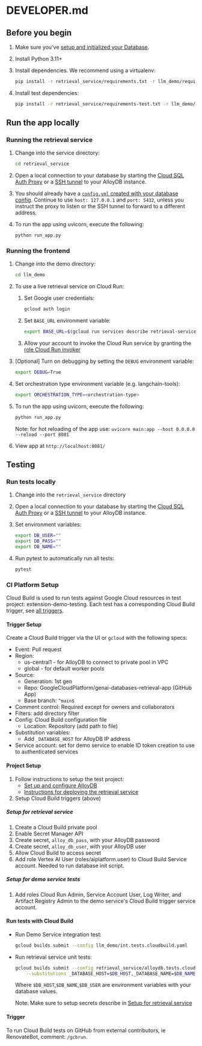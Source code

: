 # DEVELOPER.md

## Before you begin

1. Make sure you've [setup and initialized your
   Database](../README.md#setting-up-your-database).

1. Install Python 3.11+

1. Install dependencies. We recommend using a virtualenv:

    ```bash
    pip install -r retrieval_service/requirements.txt -r llm_demo/requirements.txt
    ```

1. Install test dependencies:

    ```bash
    pip install -r retrieval_service/requirements-test.txt -r llm_demo/requirements-test.txt
    ```

## Run the app locally

### Running the retrieval service

1. Change into the service directory:

    ```bash
    cd retrieval_service
    ```

1. Open a local connection to your database by starting the [Cloud SQL Auth Proxy][proxy] or a [SSH tunnel][tunnel] to your AlloyDB instance.

1. You should already have a [`config.yml` created with your database config][config]. Continue to use `host: 127.0.0.1` and `port: 5432`, unless you instruct the proxy to listen or the SSH tunnel to forward to a different address.


1. To run the app using uvicorn, execute the following:

    ```bash
    python run_app.py
    ```

### Running the frontend

1. Change into the demo directory:

    ```bash
    cd llm_demo 
    ```

1. To use a live retrieval service on Cloud Run:

    1. Set Google user credentials:

        ```bash
        gcloud auth login
        ```

    1. Set `BASE_URL` environment variable:

        ```bash
        export BASE_URL=$(gcloud run services describe retrieval-service --format 'value(status.url)')
        ```

    1. Allow your account to invoke the Cloud Run service by granting the [role Cloud Run invoker][invoker]

1. [Optional] Turn on debugging by setting the `DEBUG` environment variable:

    ```bash
    export DEBUG=True
    ```

1. Set orchestration type environment variable (e.g. langchain-tools):

    ```bash
    export ORCHESTRATION_TYPE=<orchestration-type>
    ```

1. To run the app using uvicorn, execute the following:

    ```bash
    python run_app.py
    ```

    Note: for hot reloading of the app use: `uvicorn main:app --host 0.0.0.0 --reload --port 8081`

1. View app at `http://localhost:8081/`

## Testing

### Run tests locally

1. Change into the `retrieval_service` directory
1. Open a local connection to your database by starting the [Cloud SQL Auth Proxy][proxy] or a [SSH tunnel][tunnel] to your AlloyDB instance.
1. Set environment variables:

    ```bash
    export DB_USER=""
    export DB_PASS=""
    export DB_NAME=""
    ```

1. Run pytest to automatically run all tests:

    ```bash
    pytest
    ```

### CI Platform Setup

Cloud Build is used to run tests against Google Cloud resources in test project: extension-demo-testing.
Each test has a corresponding Cloud Build trigger, see [all triggers][triggers].

#### Trigger Setup
Create a Cloud Build trigger via the UI or `gcloud` with the following specs:

* Event: Pull request
* Region:
    * us-central1 - for AlloyDB to connect to private pool in VPC
    * global - for default worker pools
* Source:
  * Generation: 1st gen
  * Repo: GoogleCloudPlatform/genai-databases-retrieval-app (GitHub App)
  * Base branch: `^main$`
* Comment control: Required except for owners and collaborators
* Filters: add directory filter
* Config: Cloud Build configuration file
  * Location: Repository (add path to file)
* Substitution variables:
  * Add `_DATABASE_HOST` for AlloyDB IP address
* Service account: set for demo service to enable ID token creation to use to authenticated services

#### Project Setup

1. Follow instructions to setup the test project:
    * [Set up and configure AlloyDB](./docs/datastore/alloydb.md)
    * [Instructions for deploying the retrieval service](./docs/deploy_retrieval_service.md)
1. Setup Cloud Build triggers (above)

##### Setup for retrieval service

1. Create a Cloud Build private pool
1. Enable Secret Manager API
1. Create secret, `alloy_db_pass`, with your AlloyDB password
1. Create secret, `alloy_db_user`, with your AlloyDB user
1. Allow Cloud Build to access secret
1. Add role Vertex AI User (roles/aiplatform.user) to Cloud Build Service account. Needed to run database init script.

##### Setup for demo service tests

1. Add roles Cloud Run Admin, Service Account User, Log Writer, and Artifact Registry Admin to the demo service's Cloud Build trigger service account.

#### Run tests with Cloud Build

* Run Demo Service integration test:

    ```bash
    gcloud builds submit --config llm_demo/int.tests.cloudbuild.yaml
    ```

* Run retrieval service unit tests:

    ```bash
    gcloud builds submit --config retrieval_service/alloydb.tests.cloudbuild.yaml \
        --substitutions _DATABASE_HOST=$DB_HOST,_DATABASE_NAME=$DB_NAME,_DATABASE_USER=$DB_USER
    ```
    Where `$DB_HOST`,`$DB_NAME`,`$DB_USER` are environment variables with your database values.

    Note: Make sure to setup secrets describe in [Setup for retrieval service](#setup-for-retrieval-service)

#### Trigger

To run Cloud Build tests on GitHub from external contributors, ie RenovateBot, comment: `/gcbrun`.


[proxy]: https://cloud.google.com/sql/docs/mysql/sql-proxy
[tunnel]: https://github.com/GoogleCloudPlatform/genai-databases-retrieval-app/blob/main/docs/datastore/alloydb.md#set-up-connection-to-alloydb
[config]: https://github.com/GoogleCloudPlatform/genai-databases-retrieval-app/blob/main/docs/datastore/alloydb.md#initialize-data-in-alloydb
[triggers]: https://console.cloud.google.com/cloud-build/triggers?e=13802955&project=extension-demo-testing
[invoker]: https://cloud.google.com/run/docs/securing/managing-access#add-principals
